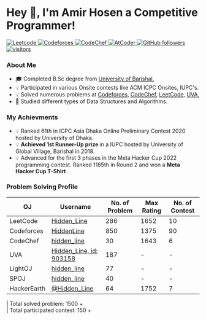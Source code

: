 <h1 align="left">Hey 👋, I'm Amir Hosen a Competitive Programmer!</h1>

<p align="left">
  <a href="https://leetcode.com/Hidden_Line/">
    <img src="https://cp-badges.deta.dev/leetcode/Hidden_Line" alt="Leetcode" />
  </a>
  <a href="https://codeforces.com/profile/HiddenLine">
    <img src="https://cp-badges.deta.dev/codeforces/HiddenLine" alt="Codeforces" />
  </a>
  <a href="https://codechef.com/users/hidden_line/">
    <img src="https://cp-badges.deta.dev/codechef/hidden_line" alt="CodeChef" />
  </a>
  <a href="https://atcoder.jp/users/Hidden_Line/">
    <img src="https://cp-badges.deta.dev/atcoder/Hidden_Line" alt="AtCoder" />
  </a>
  <a href="https://github.com/amir-hosen7?tab=followers">
    <img alt="GitHub followers" src="https://img.shields.io/github/followers/sheikh-arman?color=green&logo=github">
  </a>
  <a href="https://github.com/amir-hosen7/">
    <img src="https://komarev.com/ghpvc/?username=amir-hosen7" alt="visitors" />
  </a>
</p>
<h3> About Me </h3>
<ul>
  <li> 🎓 Completed B.Sc degree from <a href = "https://bu.ac.bd/"> University of Barishal. </a> </li>
  <li> 💡 Participated in various Onsite contests like ACM ICPC Onsites, IUPC's. </li>
  <li> 💡 Solved numerous problems at <a href="https://codeforces.com">Codeforces</a>, <a href="https://codechef.com">CodeChef</a>,  
    <a href="https://leetcode.com">LeetCode</a>, <a href="https://onlinejudge.org">UVA. </a> </li>
  <li> 📖 Studied different types of Data Structures and Algorithms. </li>
</ul>

### My Achievments
<ul>
  <li> 💡 Ranked 61th in ICPC Asia Dhaka Online Preliminary Contest 2020 hosted by University of Dhaka. </li>
  <li> 💡 <b> Achieved 1st Runner-Up prize </b> in a IUPC hosted by University of Global Village, Barishal in 2018. </li>
  <li> 💡 Advanced for the first 3 phases in the Meta Hacker Cup 2022 programming contest. Ranked 1185th in Round 2 and won a <b> Meta Hacker Cup T-Shirt </b> . </li>
</ul>

### Problem Solving Profile
| OJ | Username | No. of Problem | Max Rating | No. of Contest |
| -- | -------- | ----------- | -------| -------|          
| LeetCode | [Hidden_Line](https://leetcode.com/Hidden_Line/)| 286 | 1652 | 10 |
| Codeforces | [HiddenLine](https://codeforces.com/profile/HideenLine)| 850 | 1375 | 90 |
| CodeChef | [hidden_line](https://www.codechef.com/users/hidden_line)| 30 | 1643 | 6 |
| UVA | [Hidden_Line, id: 903158](http://uhunt.onlinejudge.org/id/903158) | 187 | - | - |
| LightOJ | [hidden_line](https://lightoj.com/user/hidden_line) | 77 | - | - |
| SPOJ | [hidden_line](https://www.spoj.com/users/hidden_line) | 40 | - | - |
| HackerEarth | [@Hidden_Line](https://www.hackerearth.com/@Hidden_Line) | 64 | 1752 | 7 |

| Total solved problem: 1500 +  </br>
| Total participated contest: 150 + 


<!--
**amir-hosen7/amir-hosen7** is a ✨ _special_ ✨ repository because its `README.md` (this file) appears on your GitHub profile.

Here are some ideas to get you started:

- 🔭 I’m currently working on ...
- 🌱 I’m currently learning ...
- 👯 I’m looking to collaborate on ...
- 🤔 I’m looking for help with ...
- 💬 Ask me about ...
- 📫 How to reach me: ...
- 😄 Pronouns: ...
- ⚡ Fun fact: ...
-->
